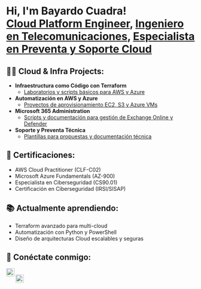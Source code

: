 <h1>Hi, I'm Bayardo Cuadra! <br/>
<a href="https://github.com/tu_usuario">Cloud Platform Engineer</a>, <a href="https://www.linkedin.com/in/tu-perfil">Ingeniero en Telecomunicaciones</a>, <a href="https://www.linkedin.com/in/tu-perfil">Especialista en Preventa y Soporte Cloud</a></h1>

<h2>👨‍💻 Cloud & Infra Projects:</h2>

- <b>Infraestructura como Código con Terraform</b>  
  - [Laboratorios y scripts básicos para AWS y Azure](https://github.com/tu_usuario/terraform-aws-azure-labs)  
- <b>Automatización en AWS y Azure</b>  
  - [Proyectos de aprovisionamiento EC2, S3 y Azure VMs](https://github.com/tu_usuario/aws-azure-automation)  
- <b>Microsoft 365 Administration</b>  
  - [Scripts y documentación para gestión de Exchange Online y Defender](https://github.com/tu_usuario/m365-administration)  
- <b>Soporte y Preventa Técnica</b>  
  - [Plantillas para propuestas y documentación técnica](https://github.com/tu_usuario/preventa-tecnica)  

<h2>📜 Certificaciones:</h2>

- AWS Cloud Practitioner (CLF-C02)  
- Microsoft Azure Fundamentals (AZ-900)  
- Especialista en Ciberseguridad (CS90.01)  
- Certificación en Ciberseguridad (IRSI/SISAP)  

<h2>📚 Actualmente aprendiendo:</h2>

- Terraform avanzado para multi-cloud  
- Automatización con Python y PowerShell  
- Diseño de arquitecturas Cloud escalables y seguras  

<h2> 🤳 Conéctate conmigo:</h2>

[<img align="left" alt="Bayardo Cuadra | LinkedIn" width="22px" src="https://cdn.jsdelivr.net/npm/simple-icons@v3/icons/linkedin.svg" />][linkedin]  
[<img align="left" alt="Bayardo Cuadra | GitHub" width="22px" src="https://cdn.jsdelivr.net/npm/simple-icons@v3/icons/github.svg" />][github]

[linkedin]: https://www.linkedin.com/in/bayardo-cuadra-quiroz-71465916b 
[github]: https://github.com/tu_usuario  

<!--  
**tu_usuario/tu_usuario** is a ✨ _special_ ✨ repository because its `README.md` appears on your GitHub profile.

- 🔭 I’m currently working on cloud automation and Terraform projects.  
- 🌱 I’m learning advanced cloud security and multi-cloud infrastructure.  
- 👯 I’m open to collaborating on cloud architecture and automation projects.  
- 💬 Ask me about cloud platforms, infrastructure as code, and Microsoft 365 administration.  
- 📫 How to reach me: linkedin.com/in/tu-perfil  
-->  
